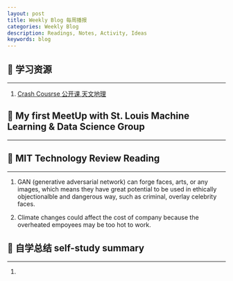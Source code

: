 ```yaml
---
layout: post
title: Weekly Blog 每周播报
categories: Weekly Blog
description: Readings, Notes, Activity, Ideas
keywords: blog
---
```


## :eyes: 学习资源
___
1. [Crash Cousrse 公开课,天文地理](https://crashcourse.club/)


## :eyes: My first MeetUp with St. Louis Machine Learning & Data Science Group
___




## :eyes: MIT Technology Review Reading
___

1. GAN (generative adversarial network) can forge faces, arts, or any images,
which means they have great potential to be used in ethically objectionalble and
dangerous way, such as criminal, overlay celebrity faces.

2. Climate changes could affect the cost of company because the overheated 
empoyees may be too hot to work.

## :eyes: 自学总结 self-study summary
___
1.  


